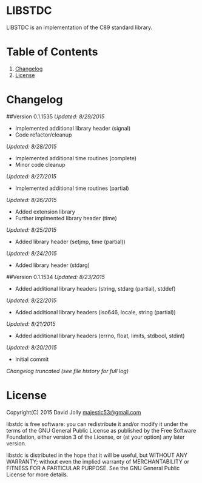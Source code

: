 LIBSTDC
=======

LIBSTDC is an implementation of the C89 standard library.

Table of Contents
=================

1. [Changelog](https://github.com/majestic53/libstdc#changelog)
2. [License](https://github.com/majestic53/libstdc#license)

Changelog
=========

##Version 0.1.1535
*Updated: 8/29/2015*

* Implemented additional library header (signal)
* Code refactor/cleanup

*Updated: 8/28/2015*

* Implemented additional time routines (complete)
* Minor code cleanup

*Updated: 8/27/2015*

* Implemented additional time routines (partial)

*Updated: 8/26/2015*

* Added extension library
* Further implmented library header (time)

*Updated: 8/25/2015*

* Added library header (setjmp, time (partial))

*Updated: 8/24/2015*

* Added library header (stdarg)

##Version 0.1.1534
*Updated: 8/23/2015*

* Added additional library headers (string, stdarg (partial), stddef)

*Updated: 8/22/2015*

* Added additional library headers (iso646, locale, string (partial))

*Updated: 8/21/2015*

* Added additional library headers (errno, float, limits, stdbool, stdint)

*Updated: 8/20/2015*

* Initial commit

*Changelog truncated (see file history for full log)*

License
=======

Copyright(C) 2015 David Jolly <majestic53@gmail.com>

libstdc is free software: you can redistribute it and/or modify
it under the terms of the GNU General Public License as published by
the Free Software Foundation, either version 3 of the License, or
(at your option) any later version.

libstdc is distributed in the hope that it will be useful,
but WITHOUT ANY WARRANTY; without even the implied warranty of
MERCHANTABILITY or FITNESS FOR A PARTICULAR PURPOSE.  See the
GNU General Public License for more details.

